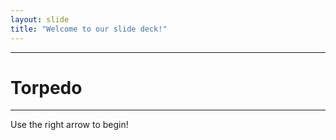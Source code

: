 ```yaml
---
layout: slide
title: "Welcome to our slide deck!"
---
```

---
# Torpedo
---
Use the right arrow to begin!
